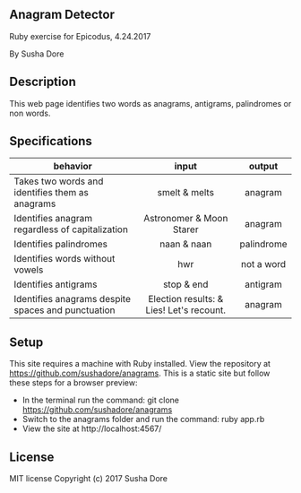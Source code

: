 ## Anagram Detector
Ruby exercise for Epicodus, 4.24.2017

By Susha Dore
## Description
This web page identifies two words as anagrams, antigrams, palindromes or non words.
## Specifications
| behavior |  input   |  output |
|----------|:--------:|:--------:
|Takes two words and identifies them as anagrams|smelt & melts|anagram|
|Identifies anagram regardless of capitalization|Astronomer & Moon Starer|anagram|
|Identifies palindromes|naan & naan|palindrome|
|Identifies words without vowels|hwr|not a word|
|Identifies antigrams|stop & end|antigram|
|Identifies anagrams despite spaces and punctuation|Election results: & Lies! Let's recount.|anagram|
## Setup
This site requires a machine with Ruby installed. View the repository at https://github.com/sushadore/anagrams. This is a static site but follow these steps for a browser preview:
* In the terminal run the command: git clone https://github.com/sushadore/anagrams
* Switch to the anagrams folder and run the command: ruby app.rb
* View the site at http://localhost:4567/
## License
MIT license
Copyright (c) 2017 Susha Dore
